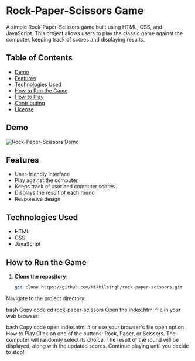 # Rock-Paper-Scissors Game

A simple Rock-Paper-Scissors game built using HTML, CSS, and JavaScript. This project allows users to play the classic game against the computer, keeping track of scores and displaying results.

## Table of Contents

- [Demo](#demo)
- [Features](#features)
- [Technologies Used](#technologies-used)
- [How to Run the Game](#how-to-run-the-game)
- [How to Play](#how-to-play)
- [Contributing](#contributing)
- [License](#license)

## Demo

![Rock-Paper-Scissors Demo](link-to-your-demo-image-or-gif)

## Features

- User-friendly interface
- Play against the computer
- Keeps track of user and computer scores
- Displays the result of each round
- Responsive design

## Technologies Used

- HTML
- CSS
- JavaScript

## How to Run the Game

1. **Clone the repository**:
   ```bash
   git clone https://github.com/Nikhilsingh/rock-paper-scissors.git
Navigate to the project directory:

bash
Copy code
cd rock-paper-scissors
Open the index.html file in your web browser:

bash
Copy code
open index.html  # or use your browser's file open option
How to Play
Click on one of the buttons: Rock, Paper, or Scissors.
The computer will randomly select its choice.
The result of the round will be displayed, along with the updated scores.
Continue playing until you decide to stop!
